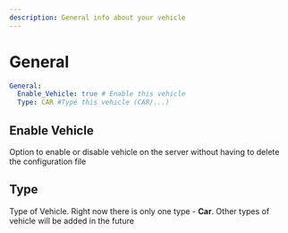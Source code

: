 ```yaml
---
description: General info about your vehicle
---
```


# General

```yaml
General:
  Enable_Vehicle: true # Enable this vehicle
  Type: CAR #Type this vehicle (CAR/...)
```

## Enable Vehicle

Option to enable or disable vehicle on the server without having to delete the configuration file

## Type

Type of Vehicle. Right now there is only one type - **Car**. Other types of vehicle will be added in the future

